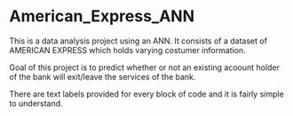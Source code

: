 # American_Express_ANN
This is a data analysis project using an ANN. It consists of a dataset of AMERICAN EXPRESS which holds varying costumer information. 

Goal of this project is to predict whether or not an existing acoount holder of the bank will exit/leave the services of the bank.

There are text labels provided for every block of code and it is fairly simple to understand. 
